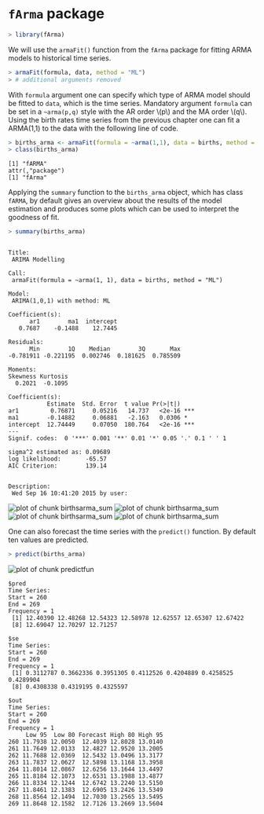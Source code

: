 

# `fArma` package


```r
> library(fArma)
```

We will use the `armaFit()` function from the `fArma` package for fitting ARMA models to historical time series.


```r
> armaFit(formula, data, method = "ML")
> # additional arguments removed
```

With `formula` argument one can specify which type of ARMA model should be fitted to `data`, which is the time series. 
Mandatory argument `formula` can be set in a `~arma(p,q)` style with the AR order \\(p\\) and the MA order \\(q\\).
Using the birth rates time series from the previous chapter one can fit a ARMA(1,1) to the data with the following line of code.

```r
> births_arma <- armaFit(formula = ~arma(1,1), data = births, method = "ML")
> class(births_arma)
```

```
[1] "fARMA"
attr(,"package")
[1] "fArma"
```

Applying the `summary` function to the `births_arma` object, which has class `fARMA`, by default gives an overview about the results
of the model estimation and produces some plots which can be used to interpret the goodness of fit.


```r
> summary(births_arma)
```

```

Title:
 ARIMA Modelling 

Call:
 armaFit(formula = ~arma(1, 1), data = births, method = "ML")

Model:
 ARIMA(1,0,1) with method: ML

Coefficient(s):
      ar1        ma1  intercept  
   0.7687    -0.1488    12.7445  

Residuals:
      Min        1Q    Median        3Q       Max 
-0.781911 -0.221195  0.002746  0.181625  0.785509 

Moments: 
Skewness Kurtosis 
  0.2021  -0.1095 

Coefficient(s):
           Estimate  Std. Error  t value Pr(>|t|)    
ar1         0.76871     0.05216   14.737   <2e-16 ***
ma1        -0.14882     0.06881   -2.163   0.0306 *  
intercept  12.74449     0.07050  180.764   <2e-16 ***
---
Signif. codes:  0 '***' 0.001 '**' 0.01 '*' 0.05 '.' 0.1 ' ' 1

sigma^2 estimated as: 0.09689
log likelihood:       -65.57
AIC Criterion:        139.14
```

```

Description:
 Wed Sep 16 10:41:20 2015 by user:  
```

![plot of chunk birthsarma_sum](figure/birthsarma_sum-1.png) ![plot of chunk birthsarma_sum](figure/birthsarma_sum-2.png) ![plot of chunk birthsarma_sum](figure/birthsarma_sum-3.png) ![plot of chunk birthsarma_sum](figure/birthsarma_sum-4.png) 


One can also forecast the time series with the `predict()` function. By default ten values are predicted.


```r
> predict(births_arma)
```

![plot of chunk predictfun](figure/predictfun-1.png) 

```
$pred
Time Series:
Start = 260 
End = 269 
Frequency = 1 
 [1] 12.40390 12.48268 12.54323 12.58978 12.62557 12.65307 12.67422
 [8] 12.69047 12.70297 12.71257

$se
Time Series:
Start = 260 
End = 269 
Frequency = 1 
 [1] 0.3112787 0.3662336 0.3951305 0.4112526 0.4204889 0.4258525 0.4289904
 [8] 0.4308338 0.4319195 0.4325597

$out
Time Series:
Start = 260 
End = 269 
Frequency = 1 
     Low 95  Low 80 Forecast High 80 High 95
260 11.7938 12.0050  12.4039 12.8028 13.0140
261 11.7649 12.0133  12.4827 12.9520 13.2005
262 11.7688 12.0369  12.5432 13.0496 13.3177
263 11.7837 12.0627  12.5898 13.1168 13.3958
264 11.8014 12.0867  12.6256 13.1644 13.4497
265 11.8184 12.1073  12.6531 13.1988 13.4877
266 11.8334 12.1244  12.6742 13.2240 13.5150
267 11.8461 12.1383  12.6905 13.2426 13.5349
268 11.8564 12.1494  12.7030 13.2565 13.5495
269 11.8648 12.1582  12.7126 13.2669 13.5604
```
